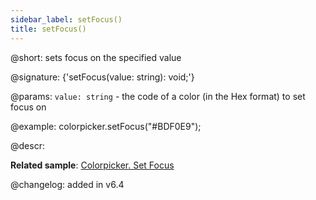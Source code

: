 ```yaml
---
sidebar_label: setFocus()
title: setFocus()
---          
```


@short: sets focus on the specified value

@signature: {'setFocus(value: string): void;'}

@params:
`value: string` - the code of a color (in the Hex format) to set focus on

@example:
colorpicker.setFocus("#BDF0E9");

@descr:

**Related sample**: [Colorpicker. Set Focus](https://snippet.dhtmlx.com/fg13r3uh)

@changelog:
added in v6.4

[comment]: # (@related: colorpicker/manipulating_colorpicker.md#setting-focus-on-a-color)
